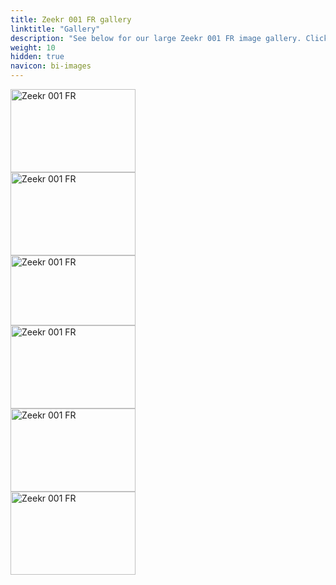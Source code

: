 ```yaml
---
title: Zeekr 001 FR gallery
linktitle: "Gallery"
description: "See below for our large Zeekr 001 FR image gallery. Click pictures for high-resolution versions."
weight: 10
hidden: true
navicon: bi-images
---
```

<!-- markdownlint-disable MD033 -->
<div class="row" id ="my-gallery">
<div class="pswp-grid-item col-12 col-md-6 col-lg-4">
<a href="https://media.evkx.net/multimedia/models/zeekr/001/001_fr/exterior_1.jpeg"
data-pswp-src="https://media.evkx.net/multimedia/models/zeekr/001/001_fr/exterior_1.jpeg"
data-pswp-width="1280"
data-pswp-height="853" 
target="_blank">
<img src="https://media.evkx.net/multimedia/models/zeekr/001/001_fr/exterior_1_xst.jpeg" alt="Zeekr 001 FR" width="200px" height="133px" />
</a>
</div>
<div class="pswp-grid-item col-12 col-md-6 col-lg-4">
<a href="https://media.evkx.net/multimedia/models/zeekr/001/001_fr/exterior_2.jpeg"
data-pswp-src="https://media.evkx.net/multimedia/models/zeekr/001/001_fr/exterior_2.jpeg"
data-pswp-width="3000"
data-pswp-height="1999" 
target="_blank">
<img src="https://media.evkx.net/multimedia/models/zeekr/001/001_fr/exterior_2_xst.jpeg" alt="Zeekr 001 FR" width="200px" height="133px" />
</a>
</div>
<div class="pswp-grid-item col-12 col-md-6 col-lg-4">
<a href="https://media.evkx.net/multimedia/models/zeekr/001/001_fr/exterior_3.jpeg"
data-pswp-src="https://media.evkx.net/multimedia/models/zeekr/001/001_fr/exterior_3.jpeg"
data-pswp-width="2277"
data-pswp-height="1281" 
target="_blank">
<img src="https://media.evkx.net/multimedia/models/zeekr/001/001_fr/exterior_3_xst.jpeg" alt="Zeekr 001 FR" width="200px" height="112px" />
</a>
</div>
<div class="pswp-grid-item col-12 col-md-6 col-lg-4">
<a href="https://media.evkx.net/multimedia/models/zeekr/001/001_fr/exterior_4.jpeg"
data-pswp-src="https://media.evkx.net/multimedia/models/zeekr/001/001_fr/exterior_4.jpeg"
data-pswp-width="2882"
data-pswp-height="1921" 
target="_blank">
<img src="https://media.evkx.net/multimedia/models/zeekr/001/001_fr/exterior_4_xst.jpeg" alt="Zeekr 001 FR" width="200px" height="133px" />
</a>
</div>
<div class="pswp-grid-item col-12 col-md-6 col-lg-4">
<a href="https://media.evkx.net/multimedia/models/zeekr/001/001_fr/exterior_5.jpeg"
data-pswp-src="https://media.evkx.net/multimedia/models/zeekr/001/001_fr/exterior_5.jpeg"
data-pswp-width="3000"
data-pswp-height="1999" 
target="_blank">
<img src="https://media.evkx.net/multimedia/models/zeekr/001/001_fr/exterior_5_xst.jpeg" alt="Zeekr 001 FR" width="200px" height="133px" />
</a>
</div>
<div class="pswp-grid-item col-12 col-md-6 col-lg-4">
<a href="https://media.evkx.net/multimedia/models/zeekr/001/001_fr/main_1.jpeg"
data-pswp-src="https://media.evkx.net/multimedia/models/zeekr/001/001_fr/main_1.jpeg"
data-pswp-width="1280"
data-pswp-height="853" 
target="_blank">
<img src="https://media.evkx.net/multimedia/models/zeekr/001/001_fr/main_1_xst.jpeg" alt="Zeekr 001 FR" width="200px" height="133px" />
</a>
</div>
</div>
<script type="module">
  import PhotoSwipeLightbox from '/js/photoswipe-lightbox.esm.js';
    const lightbox = new PhotoSwipeLightbox({
       gallery: '#my-gallery',
        children: 'a',
        pswpModule: () => import('/js/photoswipe.esm.js')
    });
lightbox.init();
</script>
